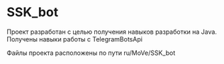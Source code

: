 # SSK_bot
Проект разработан с целью получения навыков разработки на Java.  
Получены навыки работы с TelegramBotsApi

Файлы проекта расположены по пути ru/MoVe/SSK_bot
